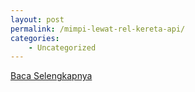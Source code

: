 ```yaml
---
layout: post
permalink: /mimpi-lewat-rel-kereta-api/
categories:
    - Uncategorized
---
```


[Baca Selengkapnya](/03)